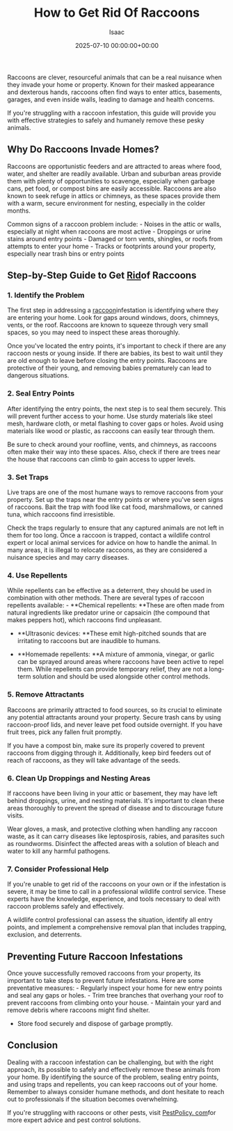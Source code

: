 ﻿---
title: How to Get Rid Of Raccoons
description: Raccoons are clever, resourceful animals that can be a real nuisance when they invade your home or property. Known for their masked appearance and dexterous...
slug: /how-to-get-rid-of-raccoons/
date: 2025-07-10 00:00:00+00:00
lastmod: 2025-07-10 00:00:00+03:00
author: Isaac
categories:

- Guide

- Raccoons
tags:

- guide

- rid

- raccoon
layout: post
---

Raccoons are clever, resourceful animals that can be a real nuisance when they invade your home or property. Known for their masked appearance and dexterous hands, raccoons often find ways to enter attics, basements, garages, and even inside walls, leading to damage and health concerns.

If you're struggling with a raccoon infestation, this guide will provide you with effective strategies to safely and humanely remove these pesky animals.

##  Why Do Raccoons Invade Homes?

Raccoons are opportunistic feeders and are attracted to areas where food, water, and shelter are readily available. Urban and suburban areas provide them with plenty of opportunities to scavenge, especially when garbage cans, pet food, or compost bins are easily accessible. Raccoons are also known to seek refuge in attics or chimneys, as these spaces provide them with a warm, secure environment for nesting, especially in the colder months.

Common signs of a raccoon problem include: - Noises in the attic or walls, especially at night when raccoons are most active - Droppings or urine stains around entry points - Damaged or torn vents, shingles, or roofs from attempts to enter your home - Tracks or footprints around your property, especially near trash bins or entry points

##  Step-by-Step Guide to Get [Rid](https://pestpolicy.com/how-to-get-rid-of-brown-recluse-spiders/)of Raccoons

###  1. Identify the Problem

The first step in addressing a [raccoon](https://pestpolicy.com/how-to-repel-raccoons/)infestation is identifying where they are entering your home. Look for gaps around windows, doors, chimneys, vents, or the roof. Raccoons are known to squeeze through very small spaces, so you may need to inspect these areas thoroughly.

Once you've located the entry points, it's important to check if there are any raccoon nests or young inside. If there are babies, its best to wait until they are old enough to leave before closing the entry points. Raccoons are protective of their young, and removing babies prematurely can lead to dangerous situations.

###  2. Seal Entry Points

After identifying the entry points, the next step is to seal them securely. This will prevent further access to your home. Use sturdy materials like steel mesh, hardware cloth, or metal flashing to cover gaps or holes. Avoid using materials like wood or plastic, as raccoons can easily tear through them.

Be sure to check around your roofline, vents, and chimneys, as raccoons often make their way into these spaces. Also, check if there are trees near the house that raccoons can climb to gain access to upper levels.

###  3. Set Traps

Live traps are one of the most humane ways to remove raccoons from your property. Set up the traps near the entry points or where you've seen signs of raccoons. Bait the trap with food like cat food, marshmallows, or canned tuna, which raccoons find irresistible.

Check the traps regularly to ensure that any captured animals are not left in them for too long. Once a raccoon is trapped, contact a wildlife control expert or local animal services for advice on how to handle the animal. In many areas, it is illegal to relocate raccoons, as they are considered a nuisance species and may carry diseases.

###  4. Use Repellents

While repellents can be effective as a deterrent, they should be used in combination with other methods. There are several types of raccoon repellents available: - **Chemical repellents: **These are often made from natural ingredients like predator urine or capsaicin (the compound that makes peppers hot), which raccoons find unpleasant.

- **Ultrasonic devices: **These emit high-pitched sounds that are irritating to raccoons but are inaudible to humans.

- **Homemade repellents: **A mixture of ammonia, vinegar, or garlic can be sprayed around areas where raccoons have been active to repel them. While repellents can provide temporary relief, they are not a long-term solution and should be used alongside other control methods.

###  5. Remove Attractants

Raccoons are primarily attracted to food sources, so its crucial to eliminate any potential attractants around your property. Secure trash cans by using raccoon-proof lids, and never leave pet food outside overnight. If you have fruit trees, pick any fallen fruit promptly.

If you have a compost bin, make sure its properly covered to prevent raccoons from digging through it. Additionally, keep bird feeders out of reach of raccoons, as they will take advantage of the seeds.

###  6. Clean Up Droppings and Nesting Areas

If raccoons have been living in your attic or basement, they may have left behind droppings, urine, and nesting materials. It's important to clean these areas thoroughly to prevent the spread of disease and to discourage future visits.

Wear gloves, a mask, and protective clothing when handling any raccoon waste, as it can carry diseases like leptospirosis, rabies, and parasites such as roundworms. Disinfect the affected areas with a solution of bleach and water to kill any harmful pathogens.

###  7. Consider Professional Help

If you're unable to get rid of the raccoons on your own or if the infestation is severe, it may be time to call in a professional wildlife control service. These experts have the knowledge, experience, and tools necessary to deal with raccoon problems safely and effectively.

A wildlife control professional can assess the situation, identify all entry points, and implement a comprehensive removal plan that includes trapping, exclusion, and deterrents.

##  Preventing Future Raccoon Infestations

Once youve successfully removed raccoons from your property, its important to take steps to prevent future infestations. Here are some preventative measures: - Regularly inspect your home for new entry points and seal any gaps or holes. - Trim tree branches that overhang your roof to prevent raccoons from climbing onto your house. - Maintain your yard and remove debris where raccoons might find shelter.

- Store food securely and dispose of garbage promptly.

##  Conclusion

Dealing with a raccoon infestation can be challenging, but with the right approach, its possible to safely and effectively remove these animals from your home. By identifying the source of the problem, sealing entry points, and using traps and repellents, you can keep raccoons out of your home. Remember to always consider humane methods, and dont hesitate to reach out to professionals if the situation becomes overwhelming.

If you're struggling with raccoons or other pests, visit [PestPolicy. com](https://pestpolicy.com)for more expert advice and pest control solutions.
